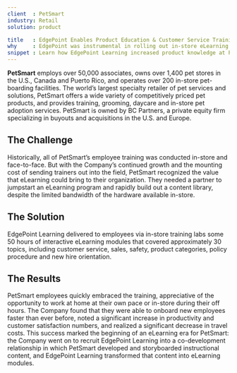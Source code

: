 ```yaml
---
client  : PetSmart
industry: Retail
solution: product

title   : EdgePoint Enables Product Education & Customer Service Training
why     : EdgePoint was instrumental in rolling out in-store eLearning for the first time in our history. We quickly developed a co-development working relationship with EdgePoint as an extension of our internal team.
snippet : Learn how EdgePoint Learning increased product knowledge at PetSmart with a series of interactive modules.
---
```


**PetSmart** employs over 50,000 associates, owns over 1,400 pet stores in the U.S., Canada and Puerto Rico, and operates over 200 in-store pet-boarding facilities. The world’s largest specialty retailer of pet services and solutions, PetSmart offers a wide variety of competitively priced pet products, and provides training, grooming, daycare and in-store pet adoption services. PetSmart is owned by BC Partners, a private equity firm specializing in buyouts and acquisitions in the U.S. and Europe.

## The Challenge
Historically, all of PetSmart’s employee training was conducted in-store and face-to-face. But with the Company’s continued growth and the mounting cost of sending trainers out into the field, PetSmart recognized the value that eLearning could bring to their organization. They needed a partner to jumpstart an eLearning program and rapidly build out a content library, despite the limited bandwidth of the hardware available in-store.

## The Solution
EdgePoint Learning delivered to employees via in-store training labs some 50 hours of interactive eLearning modules that covered approximately 30 topics, including customer service, sales, safety, product categories, policy procedure and new hire orientation.

## The Results
PetSmart employees quickly embraced the training, appreciative of the opportunity to work at home at their own pace or in-store during their off hours. The Company found that they were able to onboard new employees faster than ever before, noted a significant increase in productivity and customer satisfaction numbers, and realized a significant decrease in travel costs. This success marked the beginning of an eLearning era for PetSmart: the Company went on to recruit EdgePoint Learning into a co-development relationship in which PetSmart developed and storyboarded instructional content, and EdgePoint Learning transformed that content into eLearning modules.

